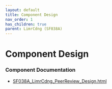 ```yaml
---
layout: default
title: Component Design
nav_order: 1
has_children: true
parent: LimrCdng (SF038A)
---
```

# Component Design
### Component Documentation

- [SF038A_LimrCdng_PeerReview_Design.html](Doc/SF038A_LimrCdng_PeerReview_Design.html)

